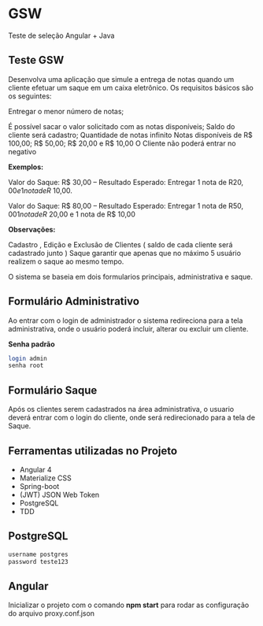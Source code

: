 # GSW
Teste de seleção Angular + Java

## Teste GSW 

Desenvolva uma aplicação que simule a entrega de notas quando um cliente efetuar um saque em um caixa eletrônico. Os requisitos básicos são os seguintes:

Entregar o menor número de notas;

É possível sacar o valor solicitado com as notas disponíveis; Saldo do cliente será cadastro; Quantidade de notas infinito Notas disponíveis de R$ 100,00; R$ 50,00; R$ 20,00 e R$ 10,00 O Cliente não poderá entrar no negativo

**Exemplos:**

Valor do Saque: R$ 30,00 – Resultado Esperado: Entregar 1 nota de R$20,00 e 1 nota de R$ 10,00.

Valor do Saque: R$ 80,00 – Resultado Esperado: Entregar 1 nota de R$50,00 1 nota de R$ 20,00 e 1 nota de R$ 10,00

**Observações:**

Cadastro , Edição e Exclusão de Clientes ( saldo de cada cliente será cadastrado junto ) Saque garantir que apenas que no máximo 5 usuário realizem o saque ao mesmo tempo.


O sistema se baseia em dois formularios principais, administrativa e saque.

## Formulário Administrativo
Ao entrar com o login de administrador o sistema redireciona para a tela administrativa, onde o usuário poderá incluir, alterar ou excluir um cliente.

**Senha padrão**
```bash
login admin
senha root
```
## Formulário Saque
Após os clientes serem cadastrados na área administrativa, o usuario deverá entrar com o login do cliente, onde será redirecionado para a tela de Saque.

## Ferramentas utilizadas no Projeto
* Angular 4
* Materialize CSS
* Spring-boot
* (JWT) JSON Web Token
* PostgreSQL
* TDD

## PostgreSQL

```bash
username postgres
password teste123
```
## Angular
Inicializar o projeto com o comando **npm start** para rodar as configuração do arquivo proxy.conf.json  
